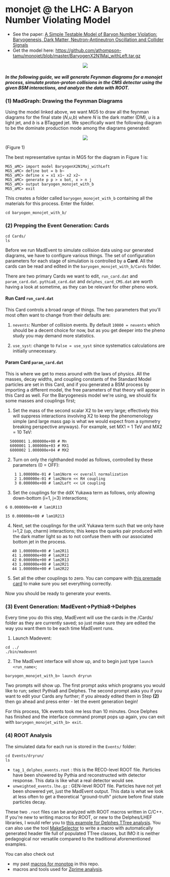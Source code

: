 # monojet @ the LHC: A Baryon Number Violating Model
* See the paper: [A Simple Testable Model of Baryon Number Violation: Baryogenesis,
Dark Matter, Neutron-Antineutron Oscillation and Collider Signals](https://arxiv.org/pdf/1712.02713.pdf)
* Get the model here:
https://github.com/athompson-tamu/monojet/blob/master/BaryogenX2N1Maj_withLeft.tar.gz

<p align="center">
  <img src="https://github.com/athompson-tamu/monojet/blob/master/images/lagrangian.PNG">
</p>

##### In the following guide, we will generate Feynman diagrams for a monojet process, simulate proton-proton collisions in the CMS detector using the given BSM interactions, and analyze the data with ROOT.

### (1) MadGraph: Drawing the Feynman Diagrams

Using the model linked above, we want MG5 to draw all the feynman diagrams for the final state (*N*,*u*,*b*) where *N* is the dark matter (DM), *u* is a light jet, and *b* is a BTagged jet. We specifically want the following diagram to be the dominate production mode among the diagrams generated:

<p align="center">
  <img src="https://github.com/athompson-tamu/monojet/blob/master/images/monojet_feyndiagram.png">
</p>
(Figure 1)


The best representative syntax in MG5 for the diagram in Figure 1 is:
```
MG5_aMC> import model BaryogenX2N1Maj_withLeft
MG5_aMC> define bot = b b~
MG5_aMC> define x = x1 x1~ x2 x2~
MG5_aMC> generate p p > x bot, x > n j
MG5_aMC> output baryogen_monojet_with_b
MG5_aMC> exit
```

This creates a folder called `baryogen_monojet_with_b` containing all the materials for this process. Enter the folder.

```
cd baryogen_monojet_with_b/
```


### (2) Prepping the Event Generation: Cards
```
cd Cards/
ls
```
Before we run MadEvent to simulate collision data using our generated diagrams, we have to configure various things. The set of configuration parameters for each stage of simulation is controlled by a __Card__. All the cards can be read and edited in the `baryogen_monojet_with_b/Cards` folder.

There are two primary Cards we want to edit, `run_card.dat` and `param_card.dat`. `pythia8_card.dat` and `delphes_card_CMS.dat` are worth having a look at sometime, as they can be relevant for other pheno work.

#### Run Card `run_card.dat`
This Card controls a broad range of things. The two parameters that you'll most often want to change from their defaults are:

1.  `nevents`: Number of collision events. By default `10000 = nevents` which should be a decent choice for now, but as you get deeper into the pheno study you may demand more statistics.

2. `use_syst`: change to `False = use_syst` since systematics calculations are initially unnecessary.

#### Param Card `param_card.dat`
This is where we get to mess around with the laws of physics. All the masses, decay widths, and coupling constants of the Standard Model particles are set in this Card, and if you generated a BSM process by importing a different model, the free parameters of that theory will appear in this Card as well. For the Baryogenesis model we're using, we should fix some masses and couplings first;

1. Set the mass of the second scalar X2 to be very large; effectively this will suppress interactions involving X2 to keep the phenomenology simple (and large mass gap is what we would expect from a symmetry breaking perspective anyways). For example, set MX1 = 1 TeV and MX2 = 10 TeV:

```
  5000001 1.000000e+00 # Mn
  6000001 1.000000e+03 # MX1
  6000002 1.000000e+04 # MX2
```
2. Turn on only the righthanded model as follows, controlled by these parameters (0 = OFF):

```
    1 1.000000e-01 # lam1Norm << overall normalization
    2 1.000000e-01 # lam2Norm << RH coupling
    3 0.000000e+00 # lam2Left << LH coupling
```


3. Set the couplings for the ddX Yukawa term as follows, only allowing down-bottom (i=1, j=3) interactions;

```
6 0.000000e+00 # lam1R113
```
```
15 0.000000e+00 # lam1R213
```
4. Next, set the couplings for the unX Yukawa term such that we only have i=1,2 (up, charm) interactions; this keeps the quarks pair produced with the dark matter light so as to not confuse them with our associated bottom jet in the process.
```
   40 1.000000e+00 # lam2R11
   41 1.000000e+00 # lam2R12
   42 0.000000e+00 # lam2R13
   43 1.000000e+00 # lam2R21
   44 1.000000e+00 # lam2R22
```

5. Set all the other couplings to zero. You can compare with [this premade card](https://github.com/athompson-tamu/monojet/blob/master/cards/param_card_right_mod.dat) to make sure you set everything correctly.

Now you should be ready to generate your events.

### (3) Event Generation: MadEvent->Pythia8->Delphes
Every time you do this step, MadEvent will use the cards in the /Cards/ folder as they are currently saved; so just make sure they are edited the way you want them to be each time MadEvent runs.

1. Launch Madevent:
```
cd ../
./bin/madevent
```
2. The MadEvent interface will show up, and to begin just type `launch <run_name>`;
```
baryogen_monojet_with_b> launch dryrun
```
Two prompts will show up. The first prompt asks which programs you would like to run; select Pythia8 and Delphes. The second prompt asks you if you want to edit your Cards any further; if you already edited them in Step __(2)__ then go ahead and press enter - let the event generation begin!

For this process, 10k events took me less than 10 minutes. Once Delphes has finished and the interface command prompt pops up again, you can exit with `baryogen_monojet_with_b> exit`.

### (4) ROOT Analysis

The simulated data for each run is stored in the `Events/` folder:
```
cd Events/dryrun/
ls
```
* `tag_1_delphes_events.root` : this is the RECO-level ROOT file. Particles have been showered by Pythia and reconstructed with detector response. This data is like what a real detector would see.
* `unweighted_events.lhe.gz` : GEN-level ROOT file. Particles have not yet been showered yet, just the MadEvent output. This data is what we look at less often to get a theoretical "ground-truth" picture before final state particles decay.

These two `.root` files can be analyzed with ROOT macros written in C/C++. If you're new to writing macros for ROOT, or new to the Delphes/LHEF libraries, I would refer you to [this example for Delphes TTree analysis](https://cp3.irmp.ucl.ac.be/projects/delphes/wiki/WorkBook/QuickTour). You can also use the tool [MakeSelector](https://root.cern.ch/developing-tselector) to write a macro with automatically generated header file full of populated TTree classes, but IMO it is neither pedagogical nor versatile compared to the traditional aforementioned examples.

You can also check out
* my past [macros for monotop](https://github.com/athompson-tamu/monojet/tree/master/macros) in this repo.
* macros and tools used for [Zprime analysis](https://github.com/athompson-tamu/zprime/tree/master).

